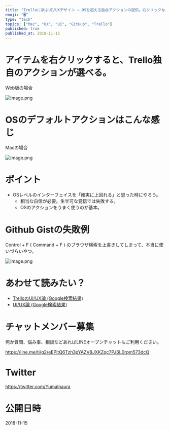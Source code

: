 ```yaml
---
title: "Trelloに学ぶUI/UXデザイン – OSを超える独自アクションの提供。右クリックなどの超重要ユーザーアクションを上書きする。"
emoji: "🖥"
type: "tech"
topics: ["Mac", "UX", "UI", "GitHub", "Trello"]
published: true
published_at: 2018-11-15
---
```


# アイテムを右クリックすると、Trello独自のアクションが選べる。

Web版の場合

![image.png](https://qiita-image-store.s3.amazonaws.com/0/89618/f629f597-dc7b-82a9-c123-6f6fc24b1dc6.png)

# OSのデフォルトアクションはこんな感じ

Macの場合

![image.png](https://qiita-image-store.s3.amazonaws.com/0/89618/882f2c6f-1b3c-6342-5e79-daedb17115f8.png)

# ポイント

- OSレベルのインターフェイスを「確実に上回れる」と思った時にやろう。
  - 相当な自信が必要。生半可な覚悟では失敗する。
  - OSのアクションをうまく使うのが基本。

# Github Gistの失敗例

Control + F ( Command + F ) のブラウザ検索を上書きしてしまって、本当に使いづらいやつ。

![image.png](https://qiita-image-store.s3.amazonaws.com/0/89618/ea95078f-e6d1-d34c-899e-722d9290e8cc.png)


# あわせて読みたい？

- [TrelloのUI/UX論 (Google検索結果)](https://www.google.co.jp/search?q=yumainaura+ui+ux&oq=yumainaura+ui+ux)
- [UI/UX論 (Google検索結果)](https://www.google.co.jp/search?q=yumainaura+ui+ux&oq=yumainaura+ui+ux)








<!-- Update From Qiita API -->

# チャットメンバー募集


何か質問、悩み事、相談などあればLINEオープンチャットもご利用ください。

https://line.me/ti/g2/eEPltQ6Tzh3pYAZV8JXKZqc7PJ6L0rpm573dcQ





# Twitter


https://twitter.com/YumaInaura


<!-- Update From Qiita API -->



# 公開日時

2018-11-15

